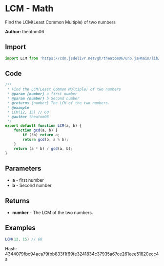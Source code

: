 # LCM - Math
Find the LCM(Least Common Multiple) of two numbers

**Author:** theatom06

## Import 

```js
import LCM from 'https://cdn.jsdelivr.net/gh/theatom06/uno.js@main/lib/Math/LCM';
```

## Code
```js
/**
 * Find the LCM(Least Common Multiple) of two numbers
 * @param {number} a first number
 * @param {number} b Second number
 * @returns {number} The LCM of the two numbers.
 * @example
 * LCM(12, 15) // 60
 * @author theatom06
 */
export default function LCM(a, b) {
    function gcd(a, b) {
        if (!b) return a;
        return gcd(b, a % b);
    }
    return (a * b) / gcd(a, b);
}
```

## Parameters
* **a** - first number
* **b** - Second number


## Returns
* **number** - The LCM of the two numbers.


## Examples
```js
LCM(12, 15) // 60

```

Hash: 4344079fbc94aca79fbb833f1f69fe3241834c37935a67ce261eee51820ecc4a